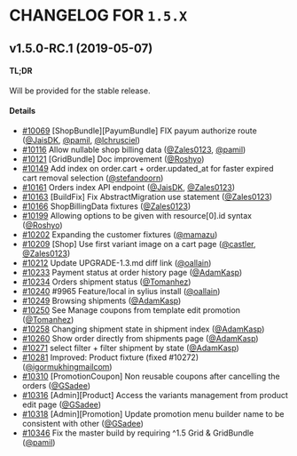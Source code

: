 # CHANGELOG FOR `1.5.X`

## v1.5.0-RC.1 (2019-05-07)

#### TL;DR

Will be provided for the stable release.

#### Details

- [#10069](https://github.com/Sylius/Sylius/issues/10069) [ShopBundle][PayumBundle] FIX payum authorize route ([@JaisDK](https://github.com/JaisDK), [@pamil](https://github.com/pamil), [@lchrusciel](https://github.com/lchrusciel))
- [#10116](https://github.com/Sylius/Sylius/issues/10116) Allow nullable shop billing data ([@Zales0123](https://github.com/Zales0123), [@pamil](https://github.com/pamil))
- [#10121](https://github.com/Sylius/Sylius/issues/10121) [GridBundle] Doc improvement ([@Roshyo](https://github.com/Roshyo))
- [#10149](https://github.com/Sylius/Sylius/issues/10149) Add index on order.cart + order.updated_at for faster expired cart removal selection ([@stefandoorn](https://github.com/stefandoorn))
- [#10161](https://github.com/Sylius/Sylius/issues/10161) Orders index API endpoint ([@JaisDK](https://github.com/JaisDK), [@Zales0123](https://github.com/Zales0123))
- [#10163](https://github.com/Sylius/Sylius/issues/10163) [BuildFix] Fix AbstractMigration use statement ([@Zales0123](https://github.com/Zales0123))
- [#10166](https://github.com/Sylius/Sylius/issues/10166) ShopBillingData fixtures ([@Zales0123](https://github.com/Zales0123))
- [#10199](https://github.com/Sylius/Sylius/issues/10199) Allowing options to be given with resource[0].id syntax ([@Roshyo](https://github.com/Roshyo))
- [#10202](https://github.com/Sylius/Sylius/issues/10202) Expanding the customer fixtures ([@mamazu](https://github.com/mamazu))
- [#10209](https://github.com/Sylius/Sylius/issues/10209) [Shop] Use first variant image on a cart page ([@castler](https://github.com/castler), [@Zales0123](https://github.com/Zales0123))
- [#10212](https://github.com/Sylius/Sylius/issues/10212) Update UPGRADE-1.3.md diff link ([@oallain](https://github.com/oallain))
- [#10233](https://github.com/Sylius/Sylius/issues/10233) Payment status at  order history page ([@AdamKasp](https://github.com/AdamKasp))
- [#10234](https://github.com/Sylius/Sylius/issues/10234) Orders shipment status ([@Tomanhez](https://github.com/Tomanhez))
- [#10240](https://github.com/Sylius/Sylius/issues/10240) #9965 Feature/local in sylius install ([@oallain](https://github.com/oallain))
- [#10249](https://github.com/Sylius/Sylius/issues/10249) Browsing shipments ([@AdamKasp](https://github.com/AdamKasp))
- [#10250](https://github.com/Sylius/Sylius/issues/10250) See Manage coupons from template edit promotion  ([@Tomanhez](https://github.com/Tomanhez))
- [#10258](https://github.com/Sylius/Sylius/issues/10258) Changing shipment state in shipment index ([@AdamKasp](https://github.com/AdamKasp))
- [#10260](https://github.com/Sylius/Sylius/issues/10260) Show order directly from shipments page ([@AdamKasp](https://github.com/AdamKasp))
- [#10271](https://github.com/Sylius/Sylius/issues/10271) select filter + filter shipment by state ([@AdamKasp](https://github.com/AdamKasp))
- [#10281](https://github.com/Sylius/Sylius/issues/10281) Improved: Product fixture (fixed #10272) ([@igormukhingmailcom](https://github.com/igormukhingmailcom))
- [#10310](https://github.com/Sylius/Sylius/issues/10310) [PromotionCoupon] Non reusable coupons after cancelling the orders ([@GSadee](https://github.com/GSadee))
- [#10316](https://github.com/Sylius/Sylius/issues/10316) [Admin][Product] Access the variants management from product edit page ([@GSadee](https://github.com/GSadee))
- [#10318](https://github.com/Sylius/Sylius/issues/10318) [Admin][Promotion] Update promotion menu builder name to be consistent with other ([@GSadee](https://github.com/GSadee))
- [#10346](https://github.com/Sylius/Sylius/issues/10346) Fix the master build by requiring ^1.5 Grid & GridBundle ([@pamil](https://github.com/pamil))
